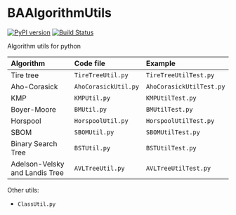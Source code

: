 # BAAlgorithmUtils

[![PyPI version](https://badge.fury.io/py/BAAlgorithmUtils.svg)](https://badge.fury.io/py/BAAlgorithmUtils)
[![Build Status](https://travis-ci.org/BenArvin/BAAlgorithmUtils.svg?branch=master)](https://travis-ci.org/BenArvin/BAAlgorithmUtils)

Algorithm utils for python

| Algorithm | Code file | Example |
| :--- | :--- | :--- |
| Tire tree | `TireTreeUtil.py` | `TireTreeUtilTest.py` |
| Aho-Corasick | `AhoCorasickUtil.py` | `AhoCorasickUtilTest.py` |
| KMP | `KMPUtil.py` | `KMPUtilTest.py` |
| Boyer-Moore | `BMUtil.py` | `BMUtilTest.py` |
| Horspool | `HorspoolUtil.py` | `HorspoolUtilTest.py` |
| SBOM | `SBOMUtil.py` | `SBOMUtilTest.py` |
| Binary Search Tree | `BSTUtil.py` | `BSTUtilTest.py` |
| Adelson-Velsky and Landis Tree | `AVLTreeUtil.py` | `AVLTreeUtilTest.py` |

Other utils:

- `ClassUtil.py`